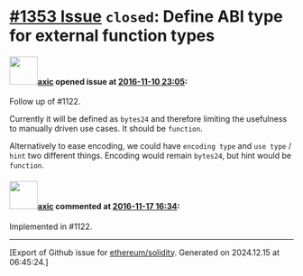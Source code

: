 # [\#1353 Issue](https://github.com/ethereum/solidity/issues/1353) `closed`: Define ABI type for external function types

#### <img src="https://avatars.githubusercontent.com/u/20340?v=4" width="50">[axic](https://github.com/axic) opened issue at [2016-11-10 23:05](https://github.com/ethereum/solidity/issues/1353):

Follow up of #1122.

Currently it will be defined as `bytes24` and therefore limiting the usefulness to manually driven use cases. It should be `function`.

Alternatively to ease encoding, we could have `encoding type` and `use type` / `hint` two different things.  Encoding would remain `bytes24`, but hint would be `function`.

#### <img src="https://avatars.githubusercontent.com/u/20340?v=4" width="50">[axic](https://github.com/axic) commented at [2016-11-17 16:34](https://github.com/ethereum/solidity/issues/1353#issuecomment-261296705):

Implemented in #1122.


-------------------------------------------------------------------------------



[Export of Github issue for [ethereum/solidity](https://github.com/ethereum/solidity). Generated on 2024.12.15 at 06:45:24.]
